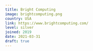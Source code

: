 ```yaml
---
title: Bright Computing
image: brightcomputing.png
country: USA
link: https://www.brightcomputing.com/
level: silver
joined: 2019
date: 2021-03-31
draft: true
---
```

